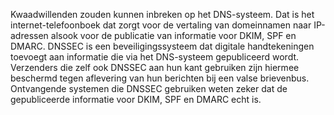 
Kwaadwillenden zouden kunnen inbreken op het DNS-systeem. Dat is het
internet-telefoonboek dat zorgt voor de vertaling van domeinnamen naar
IP-adressen alsook voor de publicatie van informatie voor DKIM, SPF en DMARC.
DNSSEC is een beveiligingssysteem dat digitale handtekeningen toevoegt aan
informatie die via het DNS-systeem gepubliceerd wordt. Verzenders die zelf ook
DNSSEC aan hun kant gebruiken zijn hiermee beschermd tegen aflevering van hun
berichten bij een valse brievenbus. Ontvangende systemen die DNSSEC gebruiken
weten zeker dat de gepubliceerde informatie voor DKIM, SPF en DMARC echt is.
